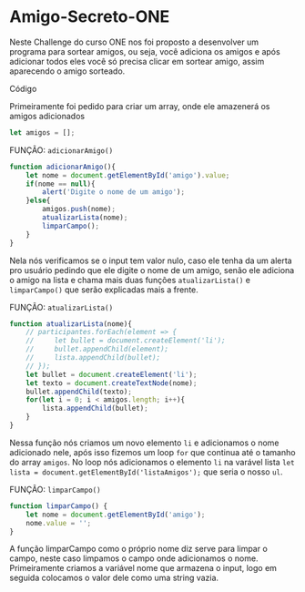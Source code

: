 # Amigo-Secreto-ONE

Neste Challenge do curso ONE nos foi proposto a desenvolver um programa para sortear amigos, ou seja, você adiciona os amigos e após adicionar todos eles você só precisa clicar em sortear amigo, assim aparecendo o amigo sorteado. 

Código

Primeiramente foi pedido para criar um array, onde ele amazenerá os amigos adicionados

```js
let amigos = [];
```

FUNÇÃO: `adicionarAmigo()`

```js
function adicionarAmigo(){
    let nome = document.getElementById('amigo').value;
    if(nome == null){
        alert('Digite o nome de um amigo');
    }else{
        amigos.push(nome);
        atualizarLista(nome);
        limparCampo();
    }
}
```

Nela nós verificamos se o input tem valor nulo, caso ele tenha da um alerta pro usuário pedindo que ele digite o nome de um amigo, senão ele adiciona o amigo na lista e chama mais duas funções `atualizarLista()` e `limparCampo()` que serão explicadas mais a frente. 

FUNÇÃO: `atualizarLista()`

```js
function atualizarLista(nome){
    // participantes.forEach(element => {
    //     let bullet = document.createElement('li');
    //     bullet.appendChild(element);
    //     lista.appendChild(bullet);
    // });
    let bullet = document.createElement('li');
    let texto = document.createTextNode(nome);
    bullet.appendChild(texto);
    for(let i = 0; i < amigos.length; i++){
        lista.appendChild(bullet);
    }
}
```

Nessa função nós criamos um novo elemento `li` e adicionamos o nome adicionado nele, após isso fizemos um loop `for` que continua até o tamanho do array `amigos`. No loop nós adicionamos o elemento `li` na varável lista `let lista = document.getElementById('listaAmigos');` que seria o nosso `ul`.

FUNÇÃO: `limparCampo()`

```js
function limparCampo() {
    let nome = document.getElementById('amigo');
    nome.value = '';
}
```

A função limparCampo como o próprio nome diz serve para limpar o campo, neste caso limpamos o campo onde adicionamos o nome. Primeiramente criamos a variável nome que armazena o input, logo em seguida colocamos o valor dele como uma string vazia.
